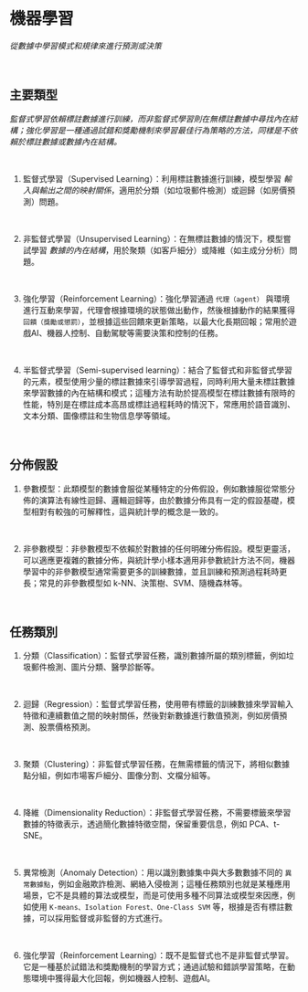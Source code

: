 # 機器學習

_從數據中學習模式和規律來進行預測或決策_

<br>

## 主要類型

_監督式學習依賴標註數據進行訓練，而非監督式學習則在無標註數據中尋找內在結構；強化學習是一種通過試錯和獎勵機制來學習最佳行為策略的方法，同樣是不依賴於標註數據或數據內在結構。_

<br>

1. 監督式學習（Supervised Learning）：利用標註數據進行訓練，模型學習 _輸入與輸出之間的映射關係_，適用於分類（如垃圾郵件檢測）或迴歸（如房價預測）問題。

<br>

2. 非監督式學習（Unsupervised Learning）：在無標註數據的情況下，模型嘗試學習 _數據的內在結構_，用於聚類（如客戶細分）或降維（如主成分分析）問題。

<br>

3. 強化學習（Reinforcement Learning）：強化學習通過 `代理（agent）` 與環境進行互動來學習，代理會根據環境的狀態做出動作，然後根據動作的結果獲得 `回饋（獎勵或懲罰）`，並根據這些回饋來更新策略，以最大化長期回報；常用於遊戲AI、機器人控制、自動駕駛等需要決策和控制的任務。

<br>

4. 半監督式學習（Semi-supervised learning）：結合了監督式和非監督式學習的元素，模型使用少量的標註數據來引導學習過程，同時利用大量未標註數據來學習數據的內在結構和模式；這種方法有助於提高模型在標註數據有限時的性能，特別是在標註成本高昂或標註過程耗時的情況下，常應用於語音識別、文本分類、圖像標註和生物信息學等領域。

<br>

## 分佈假設

1. 參數模型：此類模型的數據會服從某種特定的分佈假設，例如數據服從常態分佈的演算法有線性迴歸、邏輯迴歸等，由於數據分佈具有一定的假設基礎，模型相對有較強的可解釋性，這與統計學的概念是一致的。

<br>

2. 非參數模型：非參數模型不依賴於對數據的任何明確分佈假設。模型更靈活，可以適應更複雜的數據分佈，與統計學小樣本適用非參數統計方法不同，機器學習中的非參數模型通常需要更多的訓練數據，並且訓練和預測過程耗時更長；常見的非參數模型如 k-NN、決策樹、SVM、隨機森林等。

<br>

## 任務類別

1. 分類（Classification）：監督式學習任務，識別數據所屬的類別標籤，例如垃圾郵件檢測、圖片分類、醫學診斷等。

<br>

2. 迴歸（Regression）：監督式學習任務，使用帶有標籤的訓練數據來學習輸入特徵和連續數值之間的映射關係，然後對新數據進行數值預測，例如房價預測、股票價格預測。

<br>

3. 聚類（Clustering）：非監督式學習任務，在無需標籤的情況下，將相似數據點分組，例如市場客戶細分、圖像分割、文檔分組等。

<br>

4. 降維（Dimensionality Reduction）：非監督式學習任務，不需要標籤來學習數據的特徵表示，透過簡化數據特徵空間，保留重要信息，例如 PCA、t-SNE。

<br>

5. 異常檢測（Anomaly Detection）：用以識別數據集中與大多數數據不同的 `異常數據點`，例如金融欺詐檢測、網絡入侵檢測；這種任務類別也就是某種應用場景，它不是具體的算法或模型，而是可使用多種不同算法或模型來因應，例如使用 `K-means、Isolation Forest、One-Class SVM` 等，根據是否有標註數據，可以採用監督或非監督的方式進行。

<br>

6. 強化學習（Reinforcement Learning）：既不是監督式也不是非監督式學習。它是一種基於試錯法和獎勵機制的學習方式；通過試驗和錯誤學習策略，在動態環境中獲得最大化回報，例如機器人控制、遊戲AI。

<br>


